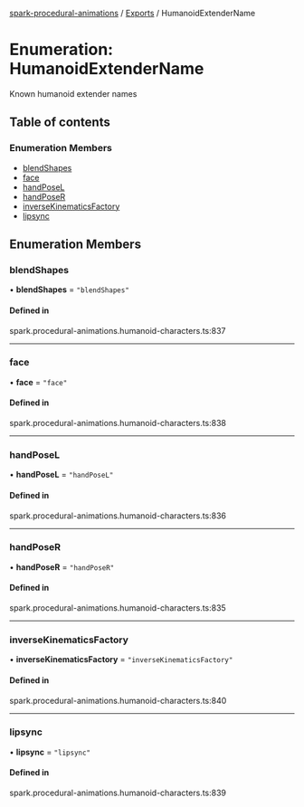 [spark-procedural-animations](../README.md) / [Exports](../modules.md) / HumanoidExtenderName

# Enumeration: HumanoidExtenderName

Known humanoid extender names

## Table of contents

### Enumeration Members

- [blendShapes](HumanoidExtenderName.md#blendshapes)
- [face](HumanoidExtenderName.md#face)
- [handPoseL](HumanoidExtenderName.md#handposel)
- [handPoseR](HumanoidExtenderName.md#handposer)
- [inverseKinematicsFactory](HumanoidExtenderName.md#inversekinematicsfactory)
- [lipsync](HumanoidExtenderName.md#lipsync)

## Enumeration Members

### blendShapes

• **blendShapes** = ``"blendShapes"``

#### Defined in

spark.procedural-animations.humanoid-characters.ts:837

___

### face

• **face** = ``"face"``

#### Defined in

spark.procedural-animations.humanoid-characters.ts:838

___

### handPoseL

• **handPoseL** = ``"handPoseL"``

#### Defined in

spark.procedural-animations.humanoid-characters.ts:836

___

### handPoseR

• **handPoseR** = ``"handPoseR"``

#### Defined in

spark.procedural-animations.humanoid-characters.ts:835

___

### inverseKinematicsFactory

• **inverseKinematicsFactory** = ``"inverseKinematicsFactory"``

#### Defined in

spark.procedural-animations.humanoid-characters.ts:840

___

### lipsync

• **lipsync** = ``"lipsync"``

#### Defined in

spark.procedural-animations.humanoid-characters.ts:839
